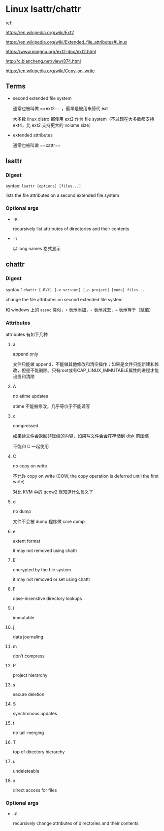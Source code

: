 # Linux lsattr/chattr

ref:

https://en.wikipedia.org/wiki/Ext2

https://en.wikipedia.org/wiki/Extended_file_attributes#Linux

https://www.nongnu.org/ext2-doc/ext2.html

http://c.biancheng.net/view/874.html

https://en.wikipedia.org/wiki/Copy-on-write

## Terms

- second extended file system

  通常也被叫做 ==ext2== ，最早是被用来替代 ext 

  大多数 linux distro 都使用 ext2 作为 file system（不过现在大多数都支持 ext4，比 ext2 支持更大的 volume size）

- extended attributes

  通常也被叫做 ==xattr==

## lsattr

### Digest

syntax: `lsattr [options] [files...]`

lists the file attributes on a second extended file system 

### Optional args

- `-R`

  recursively list attributes of directories and their contents

- `-l`

  以 long names 格式显示

## chattr

### Digest

syntax：`chattr [-RVf] [-v version] [-p project] [mode] files...`

change the file attributes on second extended file system

和 windows 上的 `assoc` 类似，`+` 表示添加，`-` 表示减去，`=` 表示等于（赋值）

### Attributes

attributes 有如下几种

1. a

   append only

   文件只能做 append，不能做其他修改和清空操作；如果是文件只能新建和修改，但是不能删除。只有root或有CAP_LINUX_IMMUTABLE属性的进程才能设置和清除

2. A

   no atime updates

   atime 不能被修改，几乎等价于不能读写

3. c

   compressed

   如果读文件会返回非压缩的内容，如果写文件会会在存储到 disk 前压缩

   不能和 C 一起使用

4. C

   no copy on write

   不允许 copy on write (COW, the copy operation is deferred until the first write)

   对比 KVM 中的 qcow2 就知道什么含义了

5. d

   no dump

   文件不会被 dump 程序做 core dump

6. e

   extent format

   it may not removed using chattr

7. E

   encrypted by the file system

   it may not removed or set using chattr

7. F

   case-insenstive directory lookups

8. i

   immutable

9. j

   data journaling

10. m

    don’t compress

11. P

    project hierarchy

12. s

    secure deletion

13. S

    synchronous updates

14. t

    no tail-merging

15. T

    top of directory hierarchy

16. u

    undeleteable

17. x

    direct access for files

### Optional args

- `-R`

  recursively change attributes of directories and their contents